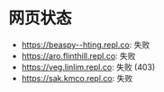 # 网页状态
- https://beaspy--hting.repl.co: 失败
- https://aro.flinthill.repl.co: 失败
- https://veg.linlim.repl.co: 失败 (403)
- https://sak.kmco.repl.co: 失败
